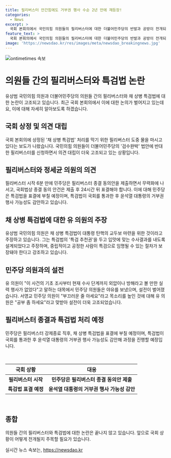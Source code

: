 ```yaml
---
title: 필리버스터 안간힘에도 거부권 행사 수순 2년 만에 재등장!
categories:
  - News
excerpt: >
  국회 본회의에서 국민의힘 의원들의 필리버스터에 대한 더불어민주당의 반발과 공방이 전개되고 있다. 이로 인해 채 상병 특별검사법의 처리가 지연되고 있으며, 국민의힘은 필리버스터를 진행하고 민주당은 종결 동의안 제출로 대응하고 있다. 이러한 상황 속에서 특검법 통과 후 대통령의 거부권 행사 가능성과 재투표 등 진행 과정에 대한 논의가 전개되고 있다. 이에 따라 4일 국회를 통과할 경우 윤석열 대통령의 거부권 행사 가능성과 관련된 시나리오도 논의되고 있다.
feature_text: >
  국회 본회의에서 국민의힘 의원들의 필리버스터에 대한 더불어민주당의 반발과 공방이 전개되고 있다. 이로 인해 채 상병 특별검사법의 처리가 지연되고 있으며, 국민의힘은 필리버스터를 진행하고 민주당은 종결 동의안 제출로 대응하고 있다. 이러한 상황 속에서 특검법 통과 후 대통령의 거부권 행사 가능성과 재투표 등 진행 과정에 대한 논의가 전개되고 있다. 이에 따라 4일 국회를 통과할 경우 윤석열 대통령의 거부권 행사 가능성과 관련된 시나리오도 논의되고 있다.
image: 'https://newsdao.kr/res/images/meta/newsdao_breakingnews.jpg'
---
```


<p><img src="https://newsdao.kr/res/images/meta/newsdao_breakingnews.jpg" alt="ontimetimes 속보" /></p>

<h1>의원들 간의 필리버스터와 특검법 논란</h1>

<p data-ke-size="size16">유상범 국민의힘 의원과 더불어민주당의 의원들 간의 필리버스터와 채 상병 특검법에 대한 논란이 고조되고 있습니다. 최근 국회 본회의에서 이에 대한 논의가 벌어지고 있는데요, 이에 대해 자세히 알아보도록 하겠습니다.</p>

<h2 data-ke-size="size26">국회 상정 및 의견 대립</h2>

<p data-ke-size="size16">국회 본회의에 상정된 '채 상병 특검법' 처리를 막기 위한 필리버스터 도중 물을 마시고 있다는 보도가 나왔습니다. 국민의힘 의원들이 더불어민주당의 '검수완박' 법안에 반대한 필리버스터를 신청하면서 의견 대립이 더욱 고조되고 있는 상황입니다.</p>

<h2 data-ke-size="size26">필리버스터와 정세균 의원의 의견</h2>

<p data-ke-size="size16">필리버스터 시작 6분 만에 민주당은 필리버스터 종결 동의안을 제출하면서 무력화에 나서고, 국회법상 종결 동의 안건은 제출 후 24시간 뒤 표결해야 합니다. 이에 대해 민주당은 특검법을 표결에 부칠 예정이며, 특검법이 국회를 통과한 후 윤석열 대통령의 거부권 행사 가능성도 감안하고 있습니다.</p>

<h2 data-ke-size="size26">채 상병 특검법에 대한 유 의원의 주장</h2>

<p data-ke-size="size16">유상범 국민의힘 의원은 채 상병 특검법이 대통령 탄핵의 교두보 마련을 위한 것이라고 주장하고 있습니다. 그는 특검법의 '특검 추천권'을 두고 입맛에 맞는 수사결과를 내도록 설계되었다고 주장하며, 중립적이고 공정한 사람이 특검으로 임명될 수 있는 절차가 보장돼야 한다고 강조하고 있습니다.</p>

<h2 data-ke-size="size26">민주당 의원과의 설전</h2>

<p data-ke-size="size16">유 의원이 "이 사건의 기초 조사부터 현재 수사 단계까지 외압이나 방해라고 볼 만한 실력 행사가 없었다"고 말하는 대목에서 민주당 의원들은 야유를 보냈으며, 설전이 벌어졌습니다. 서영교 민주당 의원이 "부끄러운 줄 아세요"라고 목소리를 높인 것에 대해 유 의원은 "공부 좀 하세요"라고 맞받아 설전이 더욱 고조되었습니다.</p>

<h2 data-ke-size="size26">필리버스터 종결과 특검법 처리 예정</h2>

<p data-ke-size="size16">민주당은 필리버스터 강제종료 직후, 채 상병 특검법을 표결에 부칠 예정이며, 특검법이 국회를 통과한 후 윤석열 대통령의 거부권 행사 가능성도 감안해 과정을 진행할 예정입니다.</p>

<p data-ke-size="size16">&nbsp;</p>

<table>
    <thead>
        <tr>
            <th>국회 상황</th>
            <th>대응</th>
        </tr>
    </thead>
    <tbody>
        <tr>
            <td style="text-align: center; height: 17px;"><b>필리버스터 시작</b></td>
            <td style="text-align: center; height: 17px;"><b>민주당은 필리버스터 종결 동의안 제출</b></td>
        </tr>
        <tr>
            <td style="text-align: center; height: 17px;"><b>특검법 표결 예정</b></td>
            <td style="text-align: center; height: 17px;"><b>윤석열 대통령의 거부권 행사 가능성 감안</b></td>
        </tr>
    </tbody>
</table>

<p data-ke-size="size16">&nbsp;</p>

<h2 data-ke-size="size26">종합</h2>

<p data-ke-size="size16">의원들 간의 필리버스터와 특검법에 대한 논란은 끝나지 않고 있습니다. 앞으로 국회 상황이 어떻게 전개될지 주목할 필요가 있습니다.</p>
실시간 뉴스 속보는, <a href="https://newsdao.kr" rel="dofollow">https://newsdao.kr</a>


